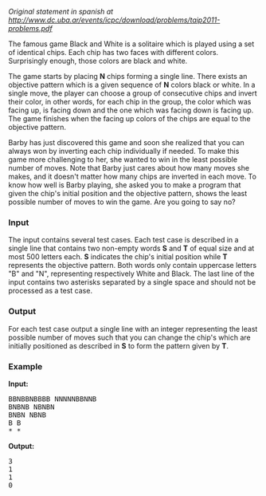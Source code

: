 <p><em>Original statement in spanish at <a href="http://www.dc.uba.ar/events/icpc/download/problems/taip2011-problems.pdf">http://www.dc.uba.ar/events/icpc/download/problems/taip2011-problems.pdf</a></em></p>
<p>The famous game Black and White is a solitaire which is played using a set of identical chips. Each chip has two faces with different colors. Surprisingly enough, those colors are black and white.</p>
<p>The game starts by placing <strong>N</strong> chips forming a single line. There exists an objective pattern which is a given sequence of <strong>N</strong> colors black or white. In a single move, the player can choose a group of consecutive chips and invert their color, in other words, for each chip in the group, the color which was facing up, is facing down and the one which was facing down is facing up. The game finishes when the facing up colors of the chips are equal to the objective pattern.</p>
<p>Barby has just discovered this game and soon she realized that you can always won by inverting each chip individually if needed. To make this game more challenging to her, she wanted to win in the least possible number of moves. Note that Barby just cares about how many moves she makes, and it doesn't matter how many chips are inverted in each move. To know how well is Barby playing, she asked you to make a program that given the chip's initial position and the objective pattern, shows the least possible number of moves to win the game. Are you going to say no?</p>
<h3>Input</h3>
<p>The input contains several test cases. Each test case is described in a single line that contains two non-empty words <strong>S</strong> and <strong>T</strong> of equal size and at most 500 letters each. <strong>S</strong> indicates the chip's initial position while <strong>T</strong> represents the objective pattern. Both words only contain uppercase letters "B" and "N", representing respectively White and Black. The last line of the input contains two asterisks separated by a single space and should not be processed as a test case.</p>
<h3>Output</h3>
<p>For each test case output a single line with an integer representing the least possible number of moves such that you can change the chip's which are initially positioned as described in <strong>S</strong> to form the pattern given by <strong>T</strong>.</p>
<h3>Example</h3>
<p><strong>Input:</strong></p>
<pre>BBNBBNBBBB NNNNNBBNNB
BNBNB NBNBN
BNBN NBNB
B B
* *
</pre>
<p><strong>Output:</strong></p>
<pre>3
1
1
0
</pre>